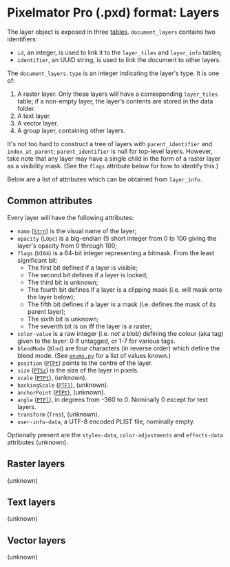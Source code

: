 # Pixelmator Pro (.pxd) format: Layers

The layer object is exposed in three [tables](/docs/pxd/#sql). `document_layers` contains two identifiers:
- `id`, an integer, is used to link it to the `layer_tiles` and `layer_info` tables;
- `identifier`, an UUID string, is used to link the document to other layers.

The `document_layers.type` is an integer indicating the layer's type. It is one of:

1. A raster layer. Only these layers will have a corresponding `layer_tiles` table; if a non-empty layer, the layer’s contents are stored in the data folder.
2. A text layer.
3. A vector layer.
4. A group layer, containing other layers.

It's not too hard to construct a tree of layers with `parent_identifier` and `index_at_parent`; `parent_identifier` is null for top-level layers. However, take note that any layer may have a single child in the form of a raster layer as a visibility mask. (See the `flags` attribute below for how to identify this.)

Below are a list of attributes which can be obtained from `layer_info`.

## Common attributes

Every layer will have the following attributes:

- `name` ([`Strn`](/docs/pxd/#blobs)) is the visual name of the layer;
- `opacity` (`LOpc`) is a big-endian (!) short integer from 0 to 100 giving the layer's opacity from 0 through 100;
- `flags` (`UI64`) is a 64-bit integer representing a bitmask. From the least significant bit:
  - The first bit defined if a layer is visible;
  - The second bit defines if a layer is locked;
  - The third bit is unknown;
  - The fourth bit defines if a layer is a clipping mask (i.e. will mask onto the layer below);
  - The fifth bit defines if a layer is a mask (i.e. defines the mask of its parent layer);
  - The sixth bit is unknown;
  - The seventh bit is on iff the layer is a raster;
- `color-value` is a raw integer (i.e. _not_ a blob) defining the colour (aka tag) given to the layer: 0 if untagged, or 1-7 for various tags.
- `blendMode` (`Blnd`) are four characters (in reverse order) which define the blend mode. (See [`enums.py`](/pxdlib/enums.py) for a list of values known.)
- `position` ([`PTPt`](/docs/pxd/#blobs)) points to the centre of the layer.
- `size` ([`PTSz`](/docs/pxd/#blobs)) is the size of the layer in pixels.
- `scale` ([`PTPt`](/docs/pxd/#blobs)), (unknown).
- `backingScale` ([`PTFl`](/docs/pxd/#blobs)), (unknown).
- `anchorPoint` ([`PTPt`](/docs/pxd/#blobs)), (unknown).
- `angle` ([`PTFl`](/docs/pxd/#blobs)), in degrees from -360 to 0. Nominally 0 except for text layers.
- `transform` (`Trns`), (unknown).
- `user-info-data`, a UTF-8 encoded PLIST file, nominally empty.

Optionally present are the `styles-data`, `color-adjustments` and `effects-data` attributes (unknown).

## Raster layers

(unknown)

## Text layers

(unknown)

## Vector layers

(unknown)